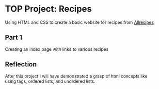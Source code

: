 # TOP Project: Recipes

Using HTML and CSS to create a basic website for recipes from [Allrecipes](https://allrecipes.com)

## Part 1
Creating an index page with links to various recipes

## Reflection
After this project I will have demonstrated a grasp of html concepts like using tags, ordered lists, and unordered lists.

